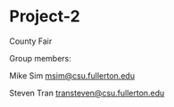 # Project-2
County Fair

Group members:

Mike Sim msim@csu.fullerton.edu

Steven Tran transteven@csu.fullerton.edu
